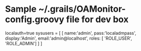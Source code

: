 



# Sample ~/.grails/OAMonitor-config.groovy file for dev box

localauth=true
sysusers = [
  [
    name:'admin',
    pass:'localadmpass',
    display:'Admin',
    email:'admin@localhost',
    roles: [ 'ROLE_USER', 'ROLE_ADMIN']
  ]
]
